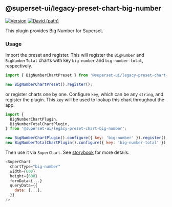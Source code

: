 ## @superset-ui/legacy-preset-chart-big-number

[![Version](https://img.shields.io/npm/v/@superset-ui/legacy-preset-chart-big-number.svg?style=flat-square)](https://www.npmjs.com/package/@superset-ui/legacy-preset-chart-big-number)
[![David (path)](https://img.shields.io/david/apache-superset/superset-ui-plugins.svg?path=packages%2Fsuperset-ui-legacy-preset-chart-big-number&style=flat-square)](https://david-dm.org/apache-superset/superset-ui-plugins?path=plugins/superset-ui-legacy-preset-chart-big-number)

This plugin provides Big Number for Superset.

### Usage

Import the preset and register. This will register the `BigNumber` and `BigNumberTotal` charts with
key `big-number` and `big-number-total`, respectively.

```js
import { BigNumberChartPreset } from '@superset-ui/legacy-preset-chart-big-number';

new BigNumberChartPreset().register();
```

or register charts one by one. Configure `key`, which can be any `string`, and register the plugin.
This `key` will be used to lookup this chart throughout the app.

```js
import {
  BigNumberChartPlugin,
  BigNumberTotalChartPlugin,
} from '@superset-ui/legacy-preset-chart-big-number';

new BigNumberChartPlugin().configure({ key: 'big-number' }).register();
new BigNumberTotalChartPlugin().configure({ key: 'big-number-total' }).register();
```

Then use it via `SuperChart`. See
[storybook](https://apache-superset.github.io/superset-ui-plugins/?selectedKind=plugin-chart-big-number)
for more details.

```js
<SuperChart
  chartType="big-number"
  width={600}
  height={600}
  formData={...}
  queryData={{
    data: {...},
  }}
/>
```
